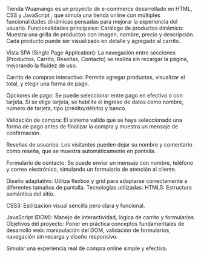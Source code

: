 Tienda Wuamango es un proyecto de e-commerce desarrollado en HTML, CSS y JavaScript , que simula una tienda online con múltiples funcionalidades dinámicas pensadas para mejorar la experiencia del usuario.
 Funcionalidades principales:
Catálogo de productos dinámico:
Muestra una grilla de productos con imagen, nombre, precio y descripción. Cada producto puede ser visualizado en detalle y agregado al carrito.

Vista SPA (Single Page Application):
La navegación entre secciones (Productos, Carrito, Reseñas, Contacto) se realiza sin recargar la página, mejorando la fluidez de uso.

Carrito de compras interactivo:
Permite agregar productos, visualizar el total, y elegir una forma de pago.

Opciones de pago:
Se puede seleccionar entre pago en efectivo o con tarjeta. Si se elige tarjeta, se habilita el ingreso de datos como nombre, número de tarjeta, tipo (crédito/débito) y banco.

Validación de compra:
El sistema valida que se haya seleccionado una forma de pago antes de finalizar la compra y muestra un mensaje de confirmación.

Reseñas de usuarios:
Los visitantes pueden dejar su nombre y comentario como reseña, que se muestra automáticamente en pantalla.

Formulario de contacto:
Se puede enviar un mensaje con nombre, teléfono y correo electrónico, simulando un formulario de atención al cliente.

Diseño adaptativo:
Utiliza flexbox y grid para adaptarse correctamente a diferentes tamaños de pantalla.
Tecnologías utilizadas:
HTML5: Estructura semántica del sitio.

CSS3: Estilización visual sencilla pero clara y funcional.

JavaScript (DOM): Manejo de interactividad, lógica de carrito y formularios.
Objetivos del proyecto:
Poner en práctica conceptos fundamentales de desarrollo web: manipulación del DOM, validación de formularios, navegación sin recarga y diseño responsivo.

Simular una experiencia real de compra online simple y efectiva.

